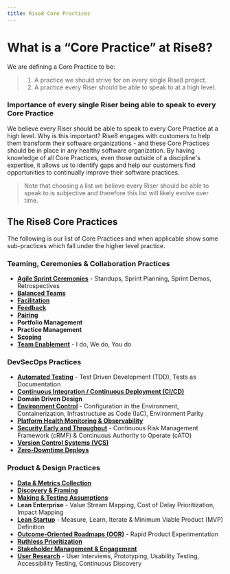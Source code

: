 ```yaml
---
title: Rise8 Core Practices
---
```


# What is a “Core Practice” at Rise8?
We are defining a Core Practice to be:
> 1. A practice we should strive for on every single Rise8 project. <br>
> 1. A practice every Riser should be able to speak to at a high level.

### Importance of every single Riser being able to speak to every Core Practice
We believe every Riser should be able to speak to every Core Practice at a high level. Why is this important? Rise8 engages with customers to help them transform their software organizations - and these Core Practices should be in place in any healthy software organization. By having knowledge of all Core Practices, even those outside of a discipline's expertise, it allows us to identify gaps and help our customers find opportunities to continually improve their software practices.
> Note that choosing a list we believe every Riser should be able to speak to is subjective and therefore this list will likely evolve over time.

## The Rise8 Core Practices
The following is our list of Core Practices and when applicable show some sub-practices which fall under the higher level practice.

### Teaming, Ceremonies & Collaboration Practices
* **[Agile Sprint Ceremonies](../agile-ceremonies)** - Standups, Sprint Planning, Sprint Demos, Retrospectives
* **[Balanced Teams](../balanced-team)**
* **[Facilitation](../facilitation)**
* **[Feedback](../feedback)**
* **[Pairing](../pairing)**
* **Portfolio Management**
* **Practice Management**
* **[Scoping](../scoping)**
* **[Team Enablement](../team-enablement)** - I do, We do, You do

### DevSecOps Practices
* **[Automated Testing](../automated-testing)** - Test Driven Development (TDD), Tests as Documentation
* **[Continuous Integration / Continuous Deployment (CI/CD)](../ci-cd)**
* **Domain Driven Design**
* **[Environment Control](../environment-control)** - Configuration in the Environment, Containerization, Infrastructure as Code (IaC), Environment Parity
* **[Platform Health Monitoring & Observability](../platform-health-monitoring-and-observability)**
* **[Security Early and Throughout](../security-early-and-throughout)** - Continuous Risk Management Framework (cRMF) & Continuous Authority to Operate (cATO)
* **[Version Control Systems (VCS)](../version-control-systems)**
* **[Zero-Downtime Deploys](../zero-downtime-deployments)**

### Product & Design Practices
* **[Data & Metrics Collection](../data-and-metrics-collection)**
* **[Discovery & Framing](../discovery-and-framing)**
* **[Making & Testing Assumptions](../making-and-testing-assumptions)**
* **Lean Enterprise** - Value Stream Mapping, Cost of Delay Prioritization, Impact Mapping
* **[Lean Startup](../lean-start-up)** - Measure, Learn, Iterate & Minimum Viable Product (MVP) Definition
* **[Outcome-Oriented Roadmaps (OOR)](../outcome-oriented-roadmaps)** - Rapid Product Experimentation
* **[Ruthless Prioritization](../ruthless-prioritization)**
* **[Stakeholder Management & Engagement](../stakeholder-management-and-engagement)**
* **[User Research](../user-research)** - User Interviews, Prototyping, Usability Testing, Accessibility Testing, Continuous Discovery
